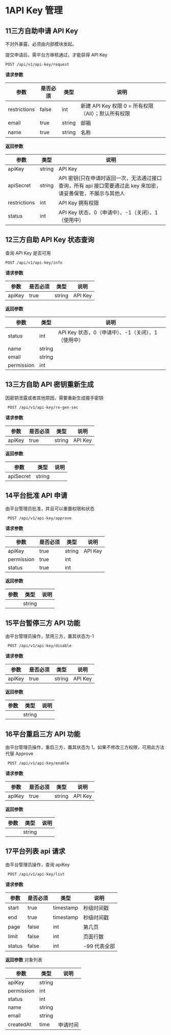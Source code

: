 # 1API Key 管理

## 11三方自助申请 API Key

不对外暴露，必须由内部模块发起。

提交申请后，需平台方审核通过，才能获得 API Key

`POST /api/v1/api-key/request`

**请求参数**

| **参数**     | **是否必须** | **类型** | **说明**                                            |
| ------------ | ------------ | -------- | --------------------------------------------------- |
| restrictions | false        | int      | 新建 API Key 权限 0 = 所有权限（All）；默认所有权限 |
| email        | true         | string   | 邮箱                                                |
| name         | true         | string   | 名称                                                |

**返回参数**

| **参数**     | **类型** | **说明**                                                                                                      |
| ------------ | -------- | ------------------------------------------------------------------------------------------------------------- |
| apiKey       | string   | API Key                                                                                                       |
| apiSecret    | string   | API 密钥(只在申请时返回一次，无法通过接口查询，所有 api 接口需要通过此 key 来加密，请妥善保管，不展示与其他人 |
| restrictions | int      | API Key 拥有权限                                                                                              |
| status       | int      | API Key 状态，0（申请中）、-1（关闭）、1（使用中）                                                            |

## 12三方自助 API Key 状态查询

查询 API Key 是否可用

`POST /api/v1/api-key/info`

**请求参数**

| 参数   | 是否必须 | 类型   | **说明** |
| ------ | -------- | ------ | -------- |
| apiKey | true     | string | API Key  |

**返回参数**

| **参数**   | **类型** | **说明**                                           |
| ---------- | -------- | -------------------------------------------------- |
| status     | int      | API Key 状态，0（申请中）、-1（关闭）、1（使用中） |
| name       | string   |                                                    |
| email      | string   |                                                    |
| permission | int      |                                                    |

## 13三方自助 API 密钥重新生成

因密钥泄露或者其他原因，需要重新生成握手密钥

` POST /api/v1/api-key/re-gen-sec`

**请求参数**

| 参数   | 是否必须 | 类型   | **说明** |
| ------ | -------- | ------ | -------- |
| apiKey | true     | string | API Key  |

**返回参数**

| **参数**  | **类型** | **说明** |
| --------- | -------- | -------- |
| apiSecret | string   |          |

## 14平台批准 API 申请

由平台管理员批准，并且可以重置权限和状态

` POST /api/v1/api-key/approve`

**请求参数**

| 参数       | 是否必须 | 类型   | **说明** |
| ---------- | -------- | ------ | -------- |
| apiKey     | true     | string | API Key  |
| permission | true     | int    |          |
| status     | true     | int    |          |

**返回参数**

| **参数** | **类型** | **说明** |
| -------- | -------- | -------- |
|          | string   |          |

## 15平台暂停三方 API 功能

由平台管理员操作，禁用三方，置其状态为-1

` POST /api/v1/api-key/disable`

**请求参数**

| 参数   | 是否必须 | 类型   | **说明** |
| ------ | -------- | ------ | -------- |
| apiKey | true     | string | API Key  |

**返回参数**

| **参数** | **类型** | **说明** |
| -------- | -------- | -------- |
|          | string   |          |

## 16平台重启三方 API 功能

由平台管理员操作，重启三方，置其状态为 1。如果不修改三方权限，可用此方法代替 Approve

` POST /api/v1/api-key/enable`

**请求参数**

| 参数   | 是否必须 | 类型   | **说明** |
| ------ | -------- | ------ | -------- |
| apiKey | true     | string | API Key  |

**返回参数**

| **参数** | **类型** | **说明** |
| -------- | -------- | -------- |
|          | string   |          |

## 17平台列表 api 请求

由平台管理员操作，查询 apiKey

` POST /api/v1/api-key/list`

**请求参数**

| **参数** | **是否必须** | **类型**  | **说明**     |
| -------- | ------------ | --------- | ------------ |
| start    | true         | timestamp | 秒级时间戳   |
| end      | true         | timestamp | 秒级时间戳   |
| page     | false        | int       | 第几页       |
| limit    | false        | int       | 页面行数     |
| status   | false        | int       | -99 代表全部 |

**返回参数**
对象列表

| **参数**   | **类型** | **说明** |
| ---------- | -------- | -------- |
| apiKey     | string   |          |
| permission | int      |          |
| status     | int      |          |
| name       | string   |          |
| email      | string   |          |
| createdAt  | time     | 申请时间 |
